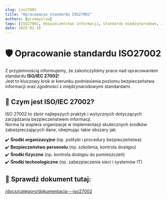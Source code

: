 ```yaml
---
slug: iso27002
title: "Opracowanie standardu ISO27002"
authors: [przemyslvw]
tags: [ISO27002, bezpieczeństwo informacji, standardy międzynarodowe, zarządzanie bezpieczeństwem, IT, dokumentacja]
date: 2025-02-16
---
```


# 🛡️ Opracowanie standardu ISO27002  

Z przyjemnością informujemy, że zakończyliśmy prace nad opracowaniem standardu **ISO/IEC 27002**!  
Jest to kluczowy krok w kierunku podniesienia poziomu bezpieczeństwa informacji oraz zgodności z międzynarodowymi standardami.  

<!-- truncate -->

## 📌 Czym jest ISO/IEC 27002?  
ISO 27002 to zbiór najlepszych praktyk i wytycznych dotyczących zarządzania bezpieczeństwem informacji.  
Norma ta wspiera organizacje w implementacji skutecznych środków zabezpieczających dane, obejmując takie obszary jak:  

✔️ **Środki organizacyjne** (np. polityki i procedury bezpieczeństwa)  
✔️ **Bezpieczeństwo personelu** (np. szkolenia, kontrola dostępu)  
✔️ **Środki fizyczne** (np. kontrola dostępu do pomieszczeń)  
✔️ **Środki technologiczne** (np. zabezpieczenia sieci i systemów IT)  

## 🔗 Sprawdź dokument tutaj:  
[/docs/category/dokumentacja---iso27002](/docs/category/dokumentacja---iso27002)




